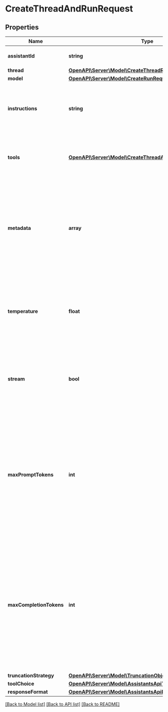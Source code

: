 # CreateThreadAndRunRequest

## Properties
Name | Type | Description | Notes
------------ | ------------- | ------------- | -------------
**assistantId** | **string** | The ID of the [assistant](/docs/api-reference/assistants) to use to execute this run. | 
**thread** | [**OpenAPI\Server\Model\CreateThreadRequest**](CreateThreadRequest.md) |  | [optional] 
**model** | [**OpenAPI\Server\Model\CreateRunRequestModel**](CreateRunRequestModel.md) |  | [optional] 
**instructions** | **string** | Override the default system message of the assistant. This is useful for modifying the behavior on a per-run basis. | [optional] 
**tools** | [**OpenAPI\Server\Model\CreateThreadAndRunRequestToolsInner**](CreateThreadAndRunRequestToolsInner.md) | Override the tools the assistant can use for this run. This is useful for modifying the behavior on a per-run basis. | [optional] 
**metadata** | **array** | Set of 16 key-value pairs that can be attached to an object. This can be useful for storing additional information about the object in a structured format. Keys can be a maximum of 64 characters long and values can be a maxium of 512 characters long. | [optional] 
**temperature** | **float** | What sampling temperature to use, between 0 and 2. Higher values like 0.8 will make the output more random, while lower values like 0.2 will make it more focused and deterministic. | [optional] [default to 1]
**stream** | **bool** | If &#x60;true&#x60;, returns a stream of events that happen during the Run as server-sent events, terminating when the Run enters a terminal state with a &#x60;data: [DONE]&#x60; message. | [optional] 
**maxPromptTokens** | **int** | The maximum number of prompt tokens that may be used over the course of the run. The run will make a best effort to use only the number of prompt tokens specified, across multiple turns of the run. If the run exceeds the number of prompt tokens specified, the run will end with status &#x60;complete&#x60;. See &#x60;incomplete_details&#x60; for more info. | [optional] 
**maxCompletionTokens** | **int** | The maximum number of completion tokens that may be used over the course of the run. The run will make a best effort to use only the number of completion tokens specified, across multiple turns of the run. If the run exceeds the number of completion tokens specified, the run will end with status &#x60;incomplete&#x60;. See &#x60;incomplete_details&#x60; for more info. | [optional] 
**truncationStrategy** | [**OpenAPI\Server\Model\TruncationObject**](TruncationObject.md) |  | [optional] 
**toolChoice** | [**OpenAPI\Server\Model\AssistantsApiToolChoiceOption**](AssistantsApiToolChoiceOption.md) |  | [optional] 
**responseFormat** | [**OpenAPI\Server\Model\AssistantsApiResponseFormatOption**](AssistantsApiResponseFormatOption.md) |  | [optional] 

[[Back to Model list]](../README.md#documentation-for-models) [[Back to API list]](../README.md#documentation-for-api-endpoints) [[Back to README]](../README.md)


